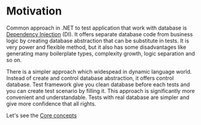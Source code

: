 # Motivation

Common approach in .NET to test application that work with database is 
[Dependency Injection](https://en.wikipedia.org/wiki/Dependency_injection) (DI). It offers separate database code from business logic 
by creating database abstraction that can be substitute in tests. It is very power and flexible method, but it also has some disadvantages
like generating many boilerplate types, complexity growth, logic separation and so on.

There is a simpler approach which widespead in dynamic language world. Instead of create and control database abstraction, 
it offers control database. Test framework give you clean database before each tests and you can create test scenario by filling it. 
This approach is significantly more convenient and understandable. Tests with real database are simpler and give more 
confidence that all rights. 

Let's see the [Core concepts](https://github.com/justserega/DbTest/blob/master/docs/CoreConcepts.md)

